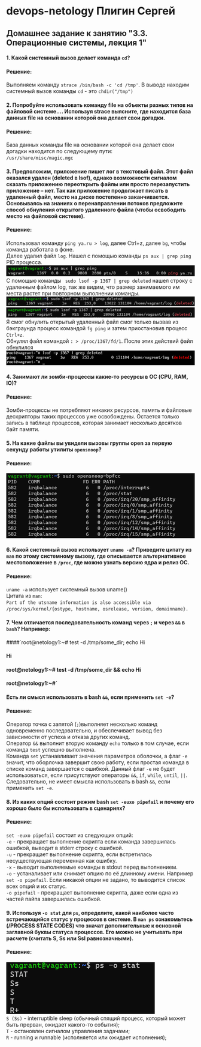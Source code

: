 # devops-netology Плигин Сергей
## Домашнее задание к занятию "3.3. Операционные системы, лекция 1"

#### 1. Какой системный вызов делает команда `cd`?
#### Решение:
Выполняем команду `strace /bin/bash -c 'cd /tmp'`.
В выводе находим системный вызов команды `cd` - это `chdir("/tmp")`
#### 2. Попробуйте использовать команду file на объекты разных типов на файловой системе.... Используя strace выясните, где находится база данных file на основании которой она делает свои догадки.
#### Решение:
База данных команды file на основании которой она делает свои догадки находится по следующему пути:   
`/usr/share/misc/magic.mgc`
#### 3. Предположим, приложение пишет лог в текстовый файл. Этот файл оказался удален (deleted в lsof), однако возможности сигналом сказать приложению переоткрыть файлы или просто перезапустить приложение – нет. Так как приложение продолжает писать в удаленный файл, место на диске постепенно заканчивается. Основываясь на знаниях о перенаправлении потоков предложите способ обнуления открытого удаленного файла (чтобы освободить место на файловой системе).
#### Решение:
Использовал команду `ping ya.ru > log`, далее Ctrl+z, далее `bg`, чтобы команда работала в фоне.  
Далее удалил файл `log`.
Нашел с помощью команды `ps aux | grep ping` PID процесса.
 ![](IMG\1.PNG)  
С помощью команды ` sudo lsof -p 1367 | grep deleted` нашел строку с удаленным файлом log, так же видим, что размер занимаемого им места растет при повторном выполнении команды.  
![](IMG/2.PNG)  
![](IMG/3.PNG)  
Я смог обнулить открытый удаленный файл смог только вызвав из бэкграунда процесс командой `fg ping` и затем приостановив процесс `Ctrl+z`.  
Обнулял файл командой `: > /proc/1367/fd/1`. 
После этих действий файл обнулился
 ![](IMG/4.PNG)
#### 4. Занимают ли зомби-процессы какие-то ресурсы в ОС (CPU, RAM, IO)?
#### Решение:
Зомби-процессы не потребляют никаких ресурсов, память и файловые дескрипторы таких процессов уже освобождены. Остается только запись в таблице процессов, которая занимает несколько десятков байт памяти.
#### 5. На какие файлы вы увидели вызовы группы open за первую секунду работы утилиты `opensnoop`?
#### Решение:
![](IMG/5.PNG)
#### 6. Какой системный вызов использует `uname -a`? Приведите цитату из `man` по этому системному вызову, где описывается альтернативное местоположение в `/proc`, где можно узнать версию ядра и релиз ОС.
#### Решение:
`uname -a` использует системный вызов uname()  
Цитата из `man`:  
`Part of the utsname information is also accessible via /proc/sys/kernel/{ostype, hostname, osrelease, version,
       domainname}.`
#### 7. Чем отличается последовательность команд через `;` и через `&&` в `bash`? Например:  
####`root@netology1:~# test -d /tmp/some_dir; echo Hi  
#### Hi  
#### root@netology1:~# test -d /tmp/some_dir && echo Hi  
#### root@netology1:~#`    
#### Есть ли смысл использовать в bash `&&`, если применить `set -e`?
#### Решение:
Оператор точка с запятой (`;`)выполняет несколько команд одновременно последовательно, и обеспечивает вывод без зависимости от успеха и отказа других команд.  
Оператор `&&` выполнит вторую команду `echo` только в том случае, если команда `test` успешно выполнена.  
Команда `set` устанавливает значения параметров оболочки, а флаг `-e` значит, что оборлочка завершит свою работу, если простая команда в списке команд завершается с ошибкой. Данный флаг `-e` не будет использоваться, если присутствуют операторы `&&`, `if`, `while`, `until`, `||`.  
Следовательно, не имеет смысла использовать в bash `&&`, если применить `set -e`.
#### 8. Из каких опций состоит режим bash `set -euxo pipefail` и почему его хорошо было бы использовать в сценариях?
#### Решение:
`set -euxo pipefail` состоит из следующих опций:  
`-e` - прекращает выполнение скрипта если команда завершилась ошибкой, выводит в stderr строку с ошибкой.  
`-u` - прекращает выполнение скрипта, если встретилась несуществующая переменная как ошибку.  
`-x` - выводит выполняемые команды в stdout перед выполнением.  
`-o` - устаналивает или снимает опцию по её длинному имени. Например `set -o pipefail`. Если никакой опции не задано, то выводится список всех опций и их статус.  
`-o pipefail` - прекращает выполнение скрипта, даже если одна из частей пайпа завершилась ошибкой.
#### 9. Используя `-o stat` для `ps`, определите, какой наиболее часто встречающийся статус у процессов в системе. В `man ps` ознакомьтесь (/PROCESS STATE CODES) что значат дополнительные к основной заглавной буквы статуса процессов. Его можно не учитывать при расчете (считать S, Ss или Ssl равнозначными).
#### Решение:
 ![](IMG\6.PNG)  
`S (Ss)` - interruptible sleep (обычный спящий процесс, который может быть
прерван, ожидает какого-то события);  
 `T` - остановлен сигналом управления задачами;  
`R` - running и runnable (исполняется или ожидает исполнения);